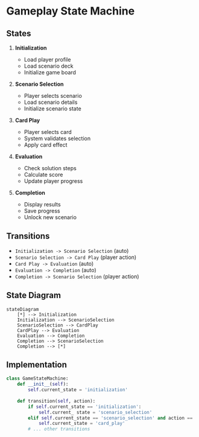 # Gameplay State Machine

## States
1. **Initialization**
   - Load player profile
   - Load scenario deck
   - Initialize game board

2. **Scenario Selection**
   - Player selects scenario
   - Load scenario details
   - Initialize scenario state

3. **Card Play**
   - Player selects card
   - System validates selection
   - Apply card effect

4. **Evaluation**
   - Check solution steps
   - Calculate score
   - Update player progress

5. **Completion**
   - Display results
   - Save progress
   - Unlock new scenario

## Transitions
- `Initialization -> Scenario Selection` (auto)
- `Scenario Selection -> Card Play` (player action)
- `Card Play -> Evaluation` (auto)
- `Evaluation -> Completion` (auto)
- `Completion -> Scenario Selection` (player action)

## State Diagram
```mermaid
stateDiagram
    [*] --> Initialization
    Initialization --> ScenarioSelection
    ScenarioSelection --> CardPlay
    CardPlay --> Evaluation
    Evaluation --> Completion
    Completion --> ScenarioSelection
    Completion --> [*]
```

## Implementation
```python
class GameStateMachine:
    def __init__(self):
        self.current_state = 'initialization'
        
    def transition(self, action):
        if self.current_state == 'initialization':
            self.current_ state = 'scenario_selection'
        elif self.current_state == 'scenario_selection' and action == 'select':
            self.current_state = 'card_play'
        # ... other transitions